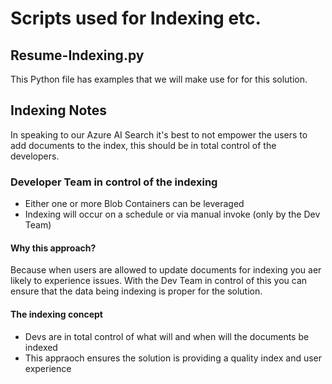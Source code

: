 # Scripts used for Indexing etc.

## Resume-Indexing.py
This Python file has examples that we will make use for for this solution.

## Indexing Notes
In speaking to our Azure AI Search it's best to not empower the users to add documents to the index, this should be in total control of the developers.

### Developer Team in control of the indexing
- Either one or more Blob Containers can be leveraged
- Indexing will occur on a schedule or via manual invoke (only by the Dev Team)

#### Why this approach?
Because when users are allowed to update documents for indexing you aer likely to experience issues.  With the Dev Team in control of this you can ensure that the data being indexing is proper for the solution.

#### The indexing concept
- Devs are in total control of what will and when will the documents be indexed
- This appraoch ensures the solution is providing a quality index and user experience
